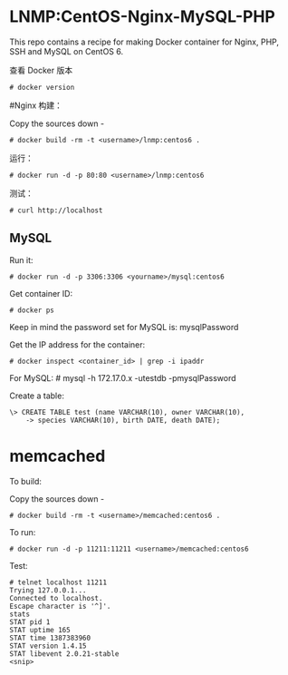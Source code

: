 LNMP:CentOS-Nginx-MySQL-PHP
========================
This repo contains a recipe for making Docker container for Nginx, PHP, SSH and MySQL on CentOS 6.


查看 Docker 版本

    # docker version

#Nginx
构建：

Copy the sources down -

    # docker build -rm -t <username>/lnmp:centos6 .

运行：

    # docker run -d -p 80:80 <username>/lnmp:centos6

测试：

    # curl http://localhost








## MySQL
Run it:

    # docker run -d -p 3306:3306 <yourname>/mysql:centos6

Get container ID:

    # docker ps

Keep in mind the password set for MySQL is: mysqlPassword

Get the IP address for the container:

    # docker inspect <container_id> | grep -i ipaddr

For MySQL:
    # mysql -h 172.17.0.x -utestdb -pmysqlPassword


Create a table:

```
\> CREATE TABLE test (name VARCHAR(10), owner VARCHAR(10),
    -> species VARCHAR(10), birth DATE, death DATE);
```

# memcached
To build:

Copy the sources down -

    # docker build -rm -t <username>/memcached:centos6 .

To run:

    # docker run -d -p 11211:11211 <username>/memcached:centos6

Test:

```
# telnet localhost 11211
Trying 127.0.0.1...
Connected to localhost.
Escape character is '^]'.
stats
STAT pid 1
STAT uptime 165
STAT time 1387383960
STAT version 1.4.15
STAT libevent 2.0.21-stable
<snip>
```
